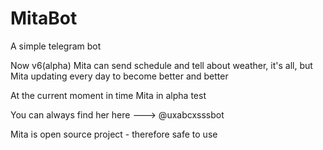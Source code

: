 # MitaBot
A simple telegram bot

Now v6(alpha) Mita can send schedule and tell about weather, it's all, but Mita updating every day to become better and better

At the current moment in time Mita in alpha test

You can always find her here ---> @uxabcxsssbot

Mita is open source project - therefore safe to use
